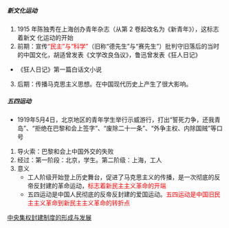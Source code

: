 ##### 新文化运动

1. 1915 年陈独秀在上海创办青年杂志（从第 2 卷起改名为《新青年》），这标志着新文 化运动的开始
2.  前期：宣传<font color=red>“民主”与“科学”</font>（旧称“德先生”与“赛先生”）批判守旧落后的当时 的中国文化，胡适曾发表《文学改良刍议》，鲁迅曾发表《狂人日记》
   - 《狂人日记》第一篇白话文小说
3. 后期：传播马克思主义思想。在中国现代历史上产生了很大影响。

##### 五四运动

- 1919年5月4日，北京地区的青年学生举行示威游行，打出“誓死力争，还我青岛”、“拒绝在巴黎和会上签字”、“废除二十一条”、“外争主权、内除国贼”等口号
1. 导火索：巴黎和会上中国外交的失败
2. 经过：第一阶段：北京，学生。第二阶级：上海，工人
3. 意义
   - 工人阶级开始登上历史舞台，促进了马克思主义的传播，是一次彻底的反帝反封建的革命运动，<font color=red>标志着新民主主义革命的开端</font>
   - 五四运动是中国人民彻底的反帝反封建的爱国运动。<font color=red>五四运动是中国旧民主主义革命到新民主主义革命的转折点</font>

[中央集权封建制度的形成与发展](lsrw/zgwh/zyjqfjzddxcyfz/)